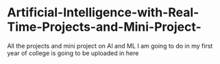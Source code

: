 # Artificial-Intelligence-with-Real-Time-Projects-and-Mini-Project-
All the projects and mini project on AI and ML I am going to do in my first year of college is going to be uploaded in here
